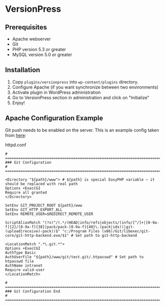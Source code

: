 # VersionPress #

## Prerequisites ##

* Apache webserver
* Git
* PHP version 5.3 or greater
* MySQL version 5.0 or greater

## Installation ##

1. Copy `plugins/versionpress` into `wp-content/plugins` directory.
2. Configure Apache (if you want synchronize between two environments)
3. Activate plugin in WordPress administration
4. Go to VersionPress section in administration and click on "Initialize"
5. Enjoy!


## Apache Configuration Example ##

Git push needs to be enabled on the server. This is an example config taken from [here](http://stackoverflow.com/questions/3817478/setting-up-git-server-on-windows-with-git-http-backend-exe#3982493):

httpd.conf
```
# ============================================================================
### Git Configuration
# ============================================================================

<Directory "${path}/www"> # ${path} is special EasyPHP variable – it should be replaced with real path
Options +ExecCGI
Require all granted
</Directory>

SetEnv GIT_PROJECT_ROOT ${path}/www
SetEnv GIT_HTTP_EXPORT_ALL
SetEnv REMOTE_USER=$REDIRECT_REMOTE_USER

ScriptAliasMatch "(?x)^/(.*/(HEAD|info/refs|objects/(info/[^/]+|[0-9a-f]{2}/[0-9a-f]{38}|pack/pack-[0-9a-f]{40}\.(pack|idx))|git-(upload|receive)-pack))$" "c:/Program Files (x86)/Git/libexec/git-core/git-http-backend.exe/$1" # Set path to git-http-backend

<LocationMatch ".*\.git.*">
Options +ExecCGI
AuthType Basic
AuthUserFile "${path}/www/git/test.git/.htpasswd" # Set path to htpasswd file
AuthName intranet
Require valid-user
</LocationMatch>

# ============================================================================
### Git Configuration End
# ============================================================================
```